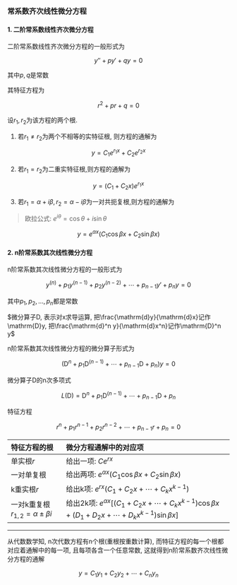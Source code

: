 ### 常系数齐次线性微分方程

#### 1. 二阶常系数线性齐次微分方程

二阶常系数线性齐次微分方程的一般形式为

$$
y''+py'+qy=0
$$

其中$p,q$是常数

其特征方程为

$$
r^2+pr+q=0
$$

设$r_1, r_2$为该方程的两个根.

1. 若$r_1\not= r_2$为两个不相等的实特征根, 则方程的通解为

$$
y=C_1 e^{r_1 x}+C_2e^{r_2 x}
$$

2. 若$r_1=r_2$为二重实特征根,则方程的通解为

$$
y=(C_1+C_2 x)e^{r_1 x}
$$

3. 若$r_1=\alpha+i\beta, r_2=\alpha-i\beta$为一对共扼复根,则方程的通解为

> 欧拉公式: $e^{i \theta}= \cos \theta + i \sin \theta$

$$
y=e^{\alpha x}(C_1\cos\beta x+C_2\sin \beta x)
$$

#### 2. n阶常系数其次线性微分方程

n阶常系数其次线性微分方程的一般形式为

$$
y^{(n)}+ p_1 y^{(n-1)} + p_2 y^{(n-2)} + \cdots + p_{n-1} y' + p_n y = 0
$$

其中$p_1,p_2,\dots, p_n$都是常数

$微分算子D, 表示对x求导运算, 把\frac{\mathrm{d}y}{\mathrm{d}x}记作\mathrm{D}y, 把\frac{\mathrm{d}^n y}{\mathrm{d}x^n}记作\mathrm{D}^n y$

n阶常系数其次线性微分方程的微分算子形式为

$$
( \mathrm{D}^n + p_1 \mathrm{D}^{(n-1)} + \cdots + p_{n-1} \mathrm{D} + p_n )y =0
$$

微分算子D的n次多项式

$$
L( \mathrm{D} ) = \mathrm{D}^n + p_1 \mathrm{D}^{(n-1)} + \cdots + p_{n-1} \mathrm{D} + p_n
$$

特征方程

$$
r^{n}+ p_1r^{n-1}+ p_2r^{n-2} + \cdots + p_{n-1}r+ p_n=0
$$

| 特征方程的根                              | 微分方程通解中的对应项                                                                                                 |
| :---------------------------------------- | :--------------------------------------------------------------------------------------------------------------------- |
| 单实根$r$                                 | 给出一项: $C e^{rx}$                                                                                                   |
| 一对单复根                                | 给出两项: $e^{\alpha x}(C_1\cos \beta x + C_2\sin \beta x)$                                                            |
| k重实根$r$                                | 给出k项: $e^{rx}( C_1+ C_2x+ \cdots + C_k x^{k-1} )$                                                                   |
| 一对k重复根 $r_{1,2}= \alpha \pm \beta i$ | 给出2k项: $e^{\alpha x}[(C_1+ C_2x+ \cdots + C_k x^{k-1})\cos \beta x+ (D_1+ D_2x+ \cdots + D_k x^{k-1})\sin \beta x]$ |

---

从代数数学知, n次代数方程有n个根(重根按重数计算), 而特征方程的每一个根都对应着通解中的每一项, 且每项各含一个任意常数, 这就得到n阶常系数齐次线性微分方程的通解

$$
y = C_1 y_1 + C_2 y_2 + \cdots + C_n y_n
$$
